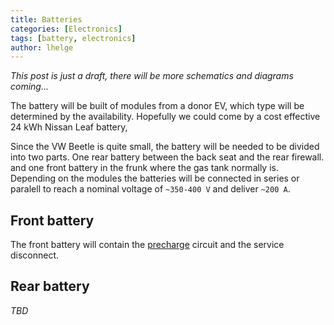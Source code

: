 ```yaml
---
title: Batteries
categories: [Electronics]
tags: [battery, electronics]
author: lhelge
---
```


*This post is just a draft, there will be more schematics and diagrams coming...*

The battery will be built of modules from a donor EV, which type will be determined by the availability. Hopefully we could come by a cost effective 24 kWh Nissan Leaf battery,

Since the VW Beetle is quite small, the battery will be needed to be divided into two parts. One rear battery between the back seat and the rear firewall. and one front battery in the frunk where the gas tank normally is. Depending on the modules the batteries will be connected in series or paralell to reach a nominal voltage of `~350-400 V` and deliver `~200 A`.

## Front battery
The front battery will contain the [precharge](/posts/main_contactors/#precharge) circuit and the service disconnect.

## Rear battery
*TBD*
